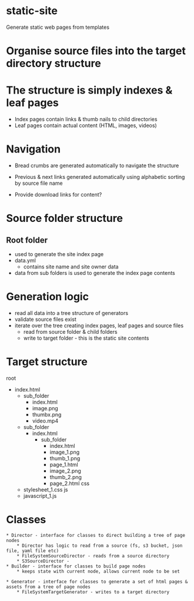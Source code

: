 # static-site
Generate static web pages from templates

# Organise source files into the target directory structure

# The structure is simply indexes & leaf pages

* Index pages contain links & thumb nails to child directories
* Leaf pages contain actual content (HTML, images, videos)

# Navigation
* Bread crumbs are generated automatically to navigate the structure
* Previous & next links generated automatically using alphabetic sorting by source file name

* Provide download links for content?


# Source folder structure

## Root folder

* used to generate the site index page
* data.yml
    *  contains site name and site owner data
* data from sub folders is used to generate the index page contents



# Generation logic

* read all data into a tree structure of generators
* validate source files exist
* iterate over the tree creating index pages, leaf pages and source files
    * read from source folder & child folders
    * write to target folder - this is the static site contents


# Target structure

root
* index.html
    * sub_folder
        * index.html
        * image.png
        * thumbx.png
        * video.mp4
    * sub_folder
        * index.html
            * sub_folder
                * index.html
                * image_1.png
                * thumb_1.png
                * page_1.html
                * image_2.png
                * thumb_2.png
                * page_2.html
css
    * stylesheet_1.css
js
    * javascript_1.js


# Classes
    * Director - interface for classes to direct building a tree of page nodes
        * Director has logic to read from a source (fs, s3 bucket, json file, yaml file etc)
        * FileSystemSourceDirector - reads from a source directory
        * S3SourceDirector -
    * Builder - interface for classes to build page nodes
        * keeps state with current node, allows current node to be set

    * Generator - interface for classes to generate a set of html pages & assets from a tree of page nodes
        * FileSystemTargetGenerator - writes to a target directory

